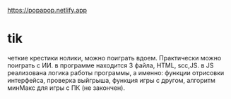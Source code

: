 https://popapop.netlify.app
# tik
четкие крестики нолики, можно поиграть вдоем. Практически можно поиграть с ИИ.
в программе находится 3 файла, HTML, scc,JS. в JS реализована логика работы программы, а именно: функции отрисовки интерфейса, проверка выйгрыша, функция игры с другом, алгоритм минМакс для игры с ПК (не закончен).

